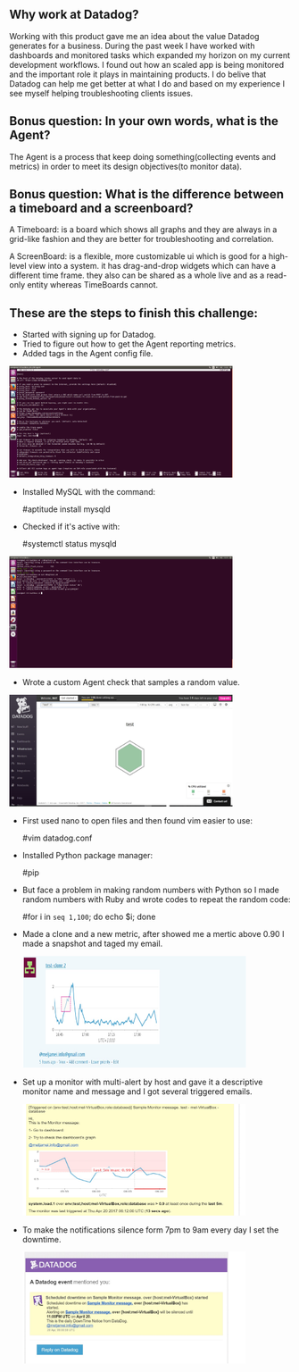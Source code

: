 ## Why work at Datadog?
Working with this product gave me an idea about the value Datadog generates for a business. During the past week I have worked with dashboards and monitored tasks which expanded my horizon on my current development workflows. I found out how an scaled app is being monitored and the important role it plays in maintaining products. I do belive that Datadog can help me get better at what I do and based on my experience I see myself helping troubleshooting clients issues.


## Bonus question: In your own words, what is the Agent?

The Agent is a process that keep doing something(collecting events and metrics) in order to meet its design objectives(to monitor data). 


## Bonus question: What is the difference between a timeboard and a screenboard?

A Timeboard: is a board which shows all graphs and they are always in a grid-like fashion and they are better for troubleshooting and correlation.

A ScreenBoard:
 is a flexible, more customizable ui which is good for a high-level view into a system. it has drag-and-drop widgets which can have a different time frame. they also can be shared as a whole live and as a read-only entity whereas TimeBoards cannot.



## These are the steps to finish this challenge:

- Started with signing up for Datadog.
- Tried to figure out how to get the Agent reporting metrics.
- Added tags in the Agent config file.


<img src="Images/tag.png" width="400" height="200" alt="tag">

- Installed MySQL with the command:

    #aptitude install mysqld

- Checked if it's active with:

    #systemctl status mysqld

 <img src="Images/datadog-mysql-user-verification.png" width="400" height="200" alt="tag">


- Wrote a custom Agent check that samples a random value.

 <img src="Images/tagUI.jpg" width="400" height="200" alt="tag">

- First used nano to open files and then found vim easier to use:

    #vim datadog.conf

- Installed Python package manager: 

    #pip

- But face a problem in making random numbers with Python so I made random numbers with Ruby and wrote codes to repeat the random code: 

    #for i in `seq 1,100`; do echo $i; done

- Made a clone and a new metric, after showed me a mertic above 0.90 I made a snapshot and taged my email.

  <img src="Images/Above 0.90.jpg" width="400" height="200" alt="tag">

- Set up a monitor with multi-alert by host and gave it a descriptive monitor name and message and I got several triggered emails.  


  <img src="Images/Monitor alert.jpg" width="400" height="200" alt="tag">

- To make the notifications silence form 7pm to 9am every day I set the downtime. 

  <img src="Images/Downtime.jpg" width="400" height="200" alt="tag">


